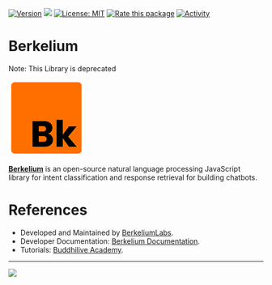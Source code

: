 [![Version](https://img.shields.io/npm/v/berkelium.svg)](https://www.npmjs.com/package/berkelium)
[![](https://data.jsdelivr.com/v1/package/npm/berkelium/badge)](https://www.jsdelivr.com/package/npm/berkelium)
[![License: MIT](https://img.shields.io/badge/License-MIT-yellow.svg)](https://opensource.org/licenses/MIT)
[![Rate this package](https://badges.openbase.com/js/rating/berkelium.svg?token=eFryj7L0et4o3RCM+EFzqc4WfUfaPNvy477RdSHHd8k=)](https://openbase.com/js/berkelium?utm_source=embedded&amp;utm_medium=badge&amp;utm_campaign=rate-badge)
[![Activity](https://img.shields.io/github/commit-activity/m/BerkeliumLabs/berkelium-dev-kit)](https://github.com/BerkeliumLabs/berkelium-dev-kit/pulse)

# Berkelium

Note: This Library is deprecated

![Berkelium Logo](assets/berkelium_logo.png)

[**Berkelium**](https://github.com/BerkeliumLabs/berkelium-dev-kit) is an open-source natural language processing JavaScript library for intent classification and response retrieval for building chatbots. 

# References

* Developed and Maintained by [BerkeliumLabs](https://www.berkeliumlabs.com/).
* Developer Documentation: [Berkelium Documentation](https://www.berkelium.dev/).
* Tutorials: [Buddhilive Academy](https://www.buddhilive.com/category/berkelium).

<hr>

<img src="https://3.bp.blogspot.com/-WTzZSn9g770/XuB94qd-d5I/AAAAAAAALyQ/chP6td8VOnUqDIfiEpYuTVUYnZzxz613gCK4BGAYYCw/s1600/PoweredByTensorFlow.png" width="200"/>
